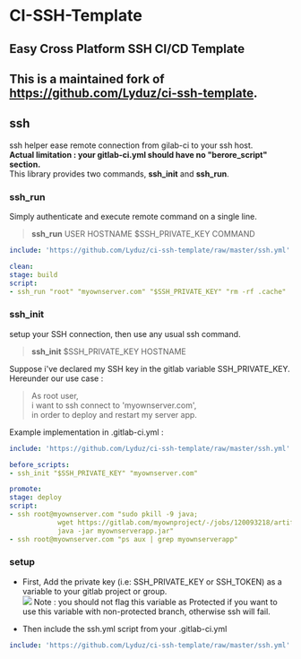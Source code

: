# CI-SSH-Template
## Easy Cross Platform SSH CI/CD Template

## This is a maintained fork of https://github.com/Lyduz/ci-ssh-template.

## ssh
ssh helper ease remote connection from gilab-ci to your ssh host.  
**Actual limitation : your gitlab-ci.yml should have no "berore_script" section.**  
This library provides two commands, **ssh_init** and **ssh_run**.  

### ssh_run
Simply authenticate and execute remote command on a single line.
> **ssh_run** USER HOSTNAME $SSH_PRIVATE_KEY COMMAND  

```yaml
include: 'https://github.com/Lyduz/ci-ssh-template/raw/master/ssh.yml'

clean:
stage: build
script:
- ssh_run "root" "myownserver.com" "$SSH_PRIVATE_KEY" "rm -rf .cache"
```

### ssh_init
setup your SSH connection, then use any usual ssh command.  
> **ssh_init** $SSH_PRIVATE_KEY HOSTNAME    

Suppose i've declared my SSH key in the gitlab variable SSH_PRIVATE_KEY.  
Hereunder our use case :  
> As root user,  
> i want to ssh connect to 'myownserver.com',  
> in order to deploy and restart my server app.

Example implementation in .gitlab-ci.yml :  
```yaml
include: 'https://github.com/Lyduz/ci-ssh-template/raw/master/ssh.yml'

before_scripts:
- ssh_init "$SSH_PRIVATE_KEY" "myownserver.com"

promote:
stage: deploy
script:
- ssh root@myownserver.com "sudo pkill -9 java;
            wget https://gitlab.com/myownproject/-/jobs/120093218/artifacts/file/myownserverapp.jar;
            java -jar myownserverapp.jar"
- ssh root@myownserver.com "ps aux | grep myownserverapp"
```

### setup
- First, Add the private key (i.e: SSH_PRIVATE_KEY or SSH_TOKEN) as a variable to your gitlab project or group.  
![](https://docs.gitlab.com/ee/ci/variables/img/variables.png)
Note : you should not flag this variable as Protected if you want to use this variable with non-protected branch, otherwise ssh will fail.

- Then include the ssh.yml script from your .gitlab-ci.yml
```yaml
include: 'https://github.com/Lyduz/ci-ssh-template/raw/master/ssh.yml'
````
